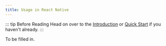 ```yaml
---
title: Usage in React Native
---
```


::: tip Before Reading
Head on over to the [Introduction](../intro/) or [Quick Start](../intro/quick-start) if you haven't already.
:::

To be filled in.
